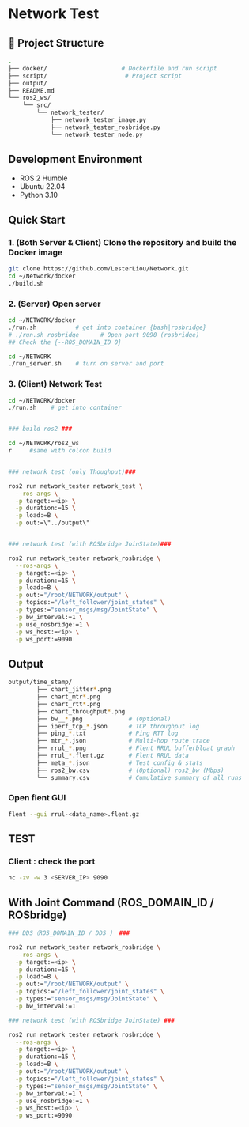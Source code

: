 # Network Test 


## 📁  Project Structure

```bash
.
├── docker/                     # Dockerfile and run script
├── script/                      # Project script
├── output/ 
├── README.md
└── ros2_ws/
    └── src/            
        └── network_tester/
            ├── network_tester_image.py
            ├── network_tester_rosbridge.py
            └── network_tester_node.py  
```

## Development Environment
- ROS 2 Humble
- Ubuntu 22.04
- Python 3.10

## Quick Start

### 1. (Both Server & Client) Clone the repository and build the Docker image 
```bash
git clone https://github.com/LesterLiou/Network.git
cd ~/Network/docker
./build.sh 
```
### 2. (Server) Open server
```bash
cd ~/NETWORK/docker
./run.sh           # get into container {bash|rosbridge}
# ./run.sh rosbridge      # Open port 9090 (rosbridge)
## Check the {--ROS_DOMAIN_ID 0}

cd ~/NETWORK
./run_server.sh    # turn on server and port
```
### 3.  (Client) Network Test
```bash
cd ~/NETWORK/docker
./run.sh    # get into container


### build ros2 ###

cd ~/NETWORK/ros2_ws
r     #same with colcon build


### network test (only Thoughput)###

ros2 run network_tester network_test \
  --ros-args \
  -p target:=<ip> \
  -p duration:=15 \
  -p load:=B \
  -p out:=\"../output\"


### network test (with ROSbridge JoinState)###

ros2 run network_tester network_rosbridge \
  --ros-args \
  -p target:=<ip> \
  -p duration:=15 \
  -p load:=B \
  -p out:="/root/NETWORK/output" \
  -p topics:="/left_follower/joint_states" \
  -p types:="sensor_msgs/msg/JointState" \
  -p bw_interval:=1 \
  -p use_rosbridge:=1 \
  -p ws_host:=<ip> \
  -p ws_port:=9090

```
## Output
```bash
output/time_stamp/
        ├── chart_jitter*.png            
        ├── chart_mtr*.png            
        ├── chart_rtt*.png            
        ├── chart_throughput*.png 
        ├── bw__*.png             # (Optional)   
        ├── iperf_tcp_*.json      # TCP throughput log
        ├── ping_*.txt            # Ping RTT log      
        ├── mtr_*.json            # Multi-hop route trace
        ├── rrul_*.png            # Flent RRUL bufferbloat graph
        ├── rrul_*.flent.gz       # Flent RRUL data
        ├── meta_*.json           # Test config & stats
        ├── ros2_bw.csv           # (Optional) ros2_bw (Mbps)  
        └── summary.csv           # Cumulative summary of all runs
```
### Open flent GUI 
```bash
flent --gui rrul-<data_name>.flent.gz
```


## TEST
### Client : check the port
```bash
nc -zv -w 3 <SERVER_IP> 9090
```
## With Joint Command (ROS_DOMAIN_ID / ROSbridge)

```bash
### DDS（ROS_DOMAIN_ID / DDS ） ###

ros2 run network_tester network_rosbridge \
  --ros-args \
  -p target:=<ip> \
  -p duration:=15 \
  -p load:=B \
  -p out:="/root/NETWORK/output" \
  -p topics:="/left_follower/joint_states" \
  -p types:="sensor_msgs/msg/JointState" \
  -p bw_interval:=1

### network test (with ROSbridge JoinState) ###

ros2 run network_tester network_rosbridge \
  --ros-args \
  -p target:=<ip> \
  -p duration:=15 \
  -p load:=B \
  -p out:="/root/NETWORK/output" \
  -p topics:="/left_follower/joint_states" \
  -p types:="sensor_msgs/msg/JointState" \
  -p bw_interval:=1 \
  -p use_rosbridge:=1 \
  -p ws_host:=<ip> \
  -p ws_port:=9090
```

